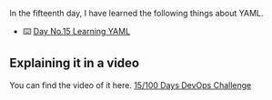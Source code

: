 In the fifteenth day, I have learned the following things about YAML.

- ⌨️ [Day No.15 Learning YAML](../PDFs/YAML-1.pdf)

## **Explaining it in a video**

You can find the video of it here. [15/100 Days DevOps Challenge]()